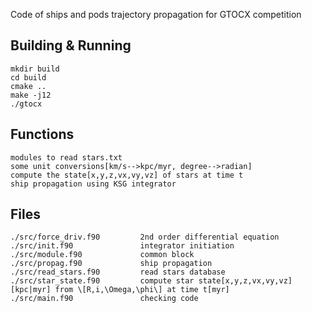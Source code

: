 Code of ships and pods trajectory propagation for GTOCX competition 

## Building & Running

```
mkdir build
cd build
cmake ..
make -j12
./gtocx
```

## Functions  
```
modules to read stars.txt
some unit conversions[km/s-->kpc/myr, degree-->radian] 
compute the state[x,y,z,vx,vy,vz] of stars at time t
ship propagation using KSG integrator
```

## Files 
```
./src/force_driv.f90         2nd order differential equation
./src/init.f90               integrator initiation
./src/module.f90             common block
./src/propag.f90             ship propagation
./src/read_stars.f90         read stars database
./src/star_state.f90         compute star state[x,y,z,vx,vy,vz][kpc|myr] from \[R,i,\Omega,\phi\] at time t[myr]
./src/main.f90               checking code 
```


